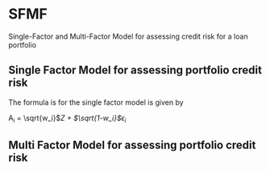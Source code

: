 # SFMF
Single-Factor and Multi-Factor Model for assessing credit risk for a loan portfolio

## Single Factor Model for assessing portfolio credit risk
The formula is for the single factor model is given by

 A<sub>i</sub> = \sqrt{w_i}$*Z + $\sqrt{1-w_i}$*$\epsilon_i$

## Multi Factor Model for assessing portfolio credit risk

